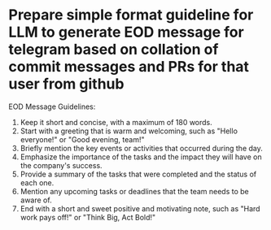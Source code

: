 # Prepare simple format guideline for LLM to generate EOD message for telegram based on collation of commit messages and PRs for that user from github

EOD Message Guidelines:
1. Keep it short and concise, with a maximum of 180 words.
2. Start with a greeting that is warm and welcoming, such as "Hello everyone!" or "Good evening, team!"
3. Briefly mention the key events or activities that occurred during the day.
4. Emphasize the importance of the tasks and the impact they will have on the company's success.
5. Provide a summary of the tasks that were completed and the status of each one.
6. Mention any upcoming tasks or deadlines that the team needs to be aware of.
7. End with a short and sweet positive and motivating note, such as "Hard work pays off!" or "Think Big, Act Bold!"

